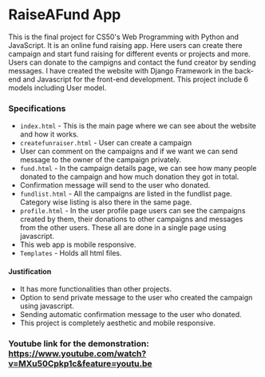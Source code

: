 # RaiseAFund App
This is the final project for CS50's Web Programming with Python and JavaScript. It is an online fund raising app. Here users can create there campaign and start fund raising for different events or projects and more. Users can donate to the campigns and contact the fund creator by sending messages. I have created the website with Django Framework in the back-end and Javascript for the front-end development. This project include 6 models including User model. 

### Specifications
-  `index.html` - This is the main page where we can see about the website and how it works.	
- `createfunraiser.html` - User can create a campaign  	
- User can comment on the campaigns and if we want we can send message to the owner of the campaign privately.
- `fund.html` - In the campaign details page,  we can see how many people donated to the campaign and how much donation they got in total.
- Confirmation message will send to the user who donated.
-  `fundlist.html` - All the campaigns are listed in the fundlist page. Category wise listing is also there in the same page.
-  `profile.html` - In the user profile page users can see the campaigns created by them, their donations to other campaigns and messages from the other users. These all are done in a single page using javascript.
- This web app is mobile responsive.
- `Templates` - Holds all html files.

#### Justification
- It has more functionalities than other projects.
- Option to send private message to the user who created the campaign using javascript.
- Sending automatic confirmation message to the user who donated.
- This project is completely aesthetic and mobile responsive.


### Youtube link for the demonstration: https://www.youtube.com/watch?v=MXu50Cpkp1c&feature=youtu.be
